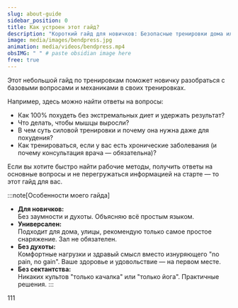 ```yaml
---
slug: about-guide
sidebar_position: 0
title: Как устроен этот гайд?
description: "Короткий гайд для новичков: Безопасные тренировки дома или на улице без сложностей"
image: media/images/bendpress.jpg
animation: media/videos/bendpress.mp4
obsIMG: " " # paste obsidian image here
free: true
---
```

Этот небольшой гайд по тренировкам поможет новичку разобраться с базовыми вопросами и механиками в своих тренировках.

Например, здесь можно найти ответы на вопросы:
- Как 100% похудеть без экстремальных диет и удержать результат?
- Что делать, чтобы мышцы выросли?
- В чем суть силовой тренировки и почему она нужна даже для похудения?
- Как тренироваться, если у вас есть хронические заболевания (и почему консультация врача — обязательна)?

 Если вы хотите быстро найти рабочие методы, получить ответы на основные вопросы и не перегружаться информацией на старте — то этот гайд для вас.

:::note[Особенности моего гайда]  
- **Для новичков:**  
  Без заумности и духоты. Объясняю всё простым языком.
- **Универсален:**  
  Подходит для дома, улицы, рекомендую только самое простое снаряжение. Зал не обязателен.
- **Без духоты:**  
  Комфортные нагрузки и здравый смысл вместо изнуряющего "no pain, no gain". Ваше здоровье и удовольствие — на первом месте.
- **Без сектантства:**  
  Никаких культов "только качалка" или "только йога". Практичные решения.
:::


111
